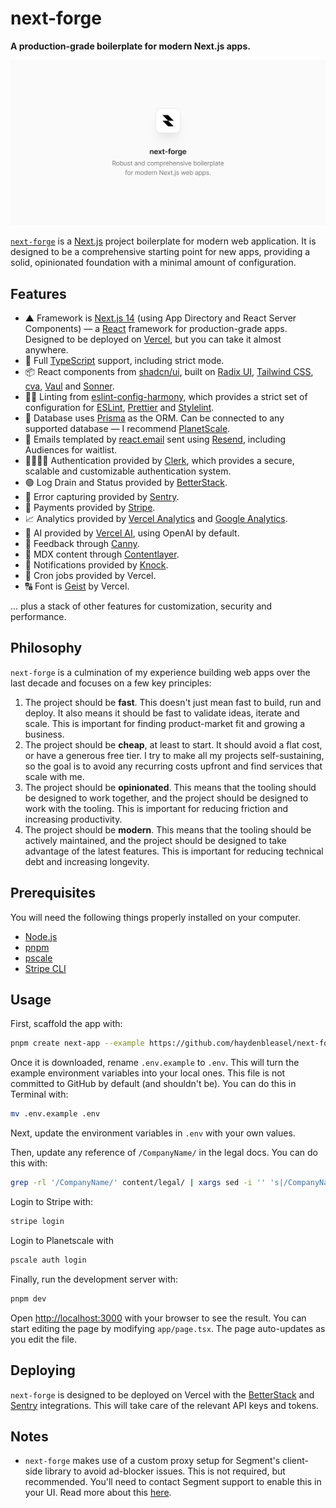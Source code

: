 # next-forge

**A production-grade boilerplate for modern Next.js apps.**

<img src="./app/opengraph-image.png" alt="">

[`next-forge`](https://github.com/haydenbleasel/next-forge) is a [Next.js](https://nextjs.org/) project boilerplate for modern web application. It is designed to be a comprehensive starting point for new apps, providing a solid, opinionated foundation with a minimal amount of configuration.

## Features

- ▲ Framework is [Next.js 14](https://nextjs.org/) (using App Directory and React Server Components) — a [React](https://react.dev/) framework for production-grade apps. Designed to be deployed on [Vercel](https://vercel.com/), but you can take it almost anywhere.
- 🤝 Full [TypeScript](https://www.typescriptlang.org/) support, including strict mode.
- 📦 React components from [shadcn/ui](https://ui.shadcn.com/), built on [Radix UI](https://www.radix-ui.com/), [Tailwind CSS](https://tailwindcss.com/), [cva](https://cva.style/docs), [Vaul](https://vaul.emilkowal.ski/) and [Sonner](https://sonner.emilkowal.ski/).
- 👩‍⚖️ Linting from [eslint-config-harmony](https://github.com/haydenbleasel/eslint-config-harmony), which provides a strict set of configuration for [ESLint](https://eslint.org/), [Prettier](https://prettier.io/) and [Stylelint](https://stylelint.io/).
- 📀 Database uses [Prisma](https://www.prisma.io/) as the ORM. Can be connected to any supported database — I recommend [PlanetScale](https://planetscale.com/).
- 📧 Emails templated by [react.email](https://react.email/) sent using [Resend](https://resend.com/), including Audiences for waitlist.
- 👨‍👩‍👧‍👦 Authentication provided by [Clerk](https://clerk.com/), which provides a secure, scalable and customizable authentication system.
- 🟢 Log Drain and Status provided by [BetterStack](https://betterstack.com/).
- 🐞 Error capturing provided by [Sentry](https://sentry.io/).
- 💸 Payments provided by [Stripe](https://stripe.com/).
- 📈 Analytics provided by [Vercel Analytics](https://vercel.com/analytics) and [Google Analytics](https://marketingplatform.google.com/about/analytics/).
- 🤖 AI provided by [Vercel AI](https://www.npmjs.com/package/ai), using OpenAI by default.
- 💬 Feedback through [Canny](https://canny.io/).
- 📝 MDX content through [Contentlayer](https://contentlayer.dev/).
- 🔔 Notifications provided by [Knock](https://knock.app/).
- 🔄 Cron jobs provided by Vercel.
- 🔠 Font is [Geist](https://vercel.com/font) by Vercel.

... plus a stack of other features for customization, security and performance.

## Philosophy

`next-forge` is a culmination of my experience building web apps over the last decade and focuses on a few key principles:

1. The project should be **fast**. This doesn't just mean fast to build, run and deploy. It also means it should be fast to validate ideas, iterate and scale. This is important for finding product-market fit and growing a business.
2. The project should be **cheap**, at least to start. It should avoid a flat cost, or have a generous free tier. I try to make all my projects self-sustaining, so the goal is to avoid any recurring costs upfront and find services that scale with me.
3. The project should be **opinionated**. This means that the tooling should be designed to work together, and the project should be designed to work with the tooling. This is important for reducing friction and increasing productivity.
4. The project should be **modern**. This means that the tooling should be actively maintained, and the project should be designed to take advantage of the latest features. This is important for reducing technical debt and increasing longevity.

## Prerequisites

You will need the following things properly installed on your computer.

- [Node.js](https://nodejs.org/)
- [pnpm](https://pnpm.io/)
- [pscale](https://planetscale.com/docs/concepts/planetscale-environment-setup)
- [Stripe CLI](https://stripe.com/docs/stripe-cli)

## Usage

First, scaffold the app with:

```sh
pnpm create next-app --example https://github.com/haydenbleasel/next-forge
```

Once it is downloaded, rename `.env.example` to `.env`. This will turn the example environment variables into your local ones. This file is not committed to GitHub by default (and shouldn't be). You can do this in Terminal with:

```sh
mv .env.example .env
```

Next, update the environment variables in `.env` with your own values.

Then, update any reference of `/CompanyName/` in the legal docs. You can do this with:

```sh
grep -rl '/CompanyName/' content/legal/ | xargs sed -i '' 's|/CompanyName/|Acme|g'
```

Login to Stripe with:

```sh
stripe login
```

Login to Planetscale with

```sh
pscale auth login
```

Finally, run the development server with:

```sh
pnpm dev
```

Open [http://localhost:3000](http://localhost:3000) with your browser to see the result. You can start editing the page by modifying `app/page.tsx`. The page auto-updates as you edit the file.

## Deploying

`next-forge` is designed to be deployed on Vercel with the [BetterStack](https://vercel.com/integrations/betterstack) and [Sentry](https://vercel.com/integrations/sentry) integrations. This will take care of the relevant API keys and tokens.

## Notes

- `next-forge` makes use of a custom proxy setup for Segment's client-side library to avoid ad-blocker issues. This is not required, but recommended. You'll need to contact Segment support to enable this in your UI. Read more about this [here](https://segment.com/docs/connections/sources/catalog/libraries/website/javascript/custom-proxy/#custom-cdn--api-proxy).
